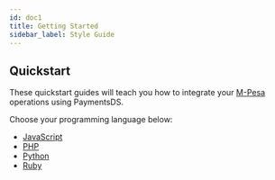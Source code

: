 ```yaml
---
id: doc1
title: Getting Started
sidebar_label: Style Guide
---
```


## Quickstart

These quickstart guides will teach you how to integrate your [M-Pesa](https://developer.mpesa.vm.co.mz/) operations using PaymentsDS.

Choose your programming language below:

- [JavaScript](https://localhost:3000/docs/doc2)
- [PHP](https://localhost:3000/docs/doc2)
- [Python](https://localhost:3000/docs/doc2)
- [Ruby](https://localhost:3000/docs/doc2)
